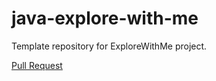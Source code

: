# java-explore-with-me

Template repository for ExploreWithMe project.

[Pull Request](https://github.com/mainnpe/java-explore-with-me/pull/2)
